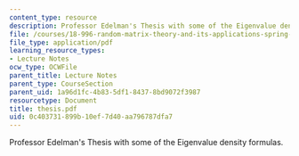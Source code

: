 ```yaml
---
content_type: resource
description: Professor Edelman's Thesis with some of the Eigenvalue density formulas.
file: /courses/18-996-random-matrix-theory-and-its-applications-spring-2004/0c403731899b10ef7d40aa796787dfa7_thesis.pdf
file_type: application/pdf
learning_resource_types:
- Lecture Notes
ocw_type: OCWFile
parent_title: Lecture Notes
parent_type: CourseSection
parent_uid: 1a96d1fc-4b83-5df1-8437-8bd9072f3987
resourcetype: Document
title: thesis.pdf
uid: 0c403731-899b-10ef-7d40-aa796787dfa7
---
```

Professor Edelman's Thesis with some of the Eigenvalue density formulas.

